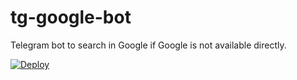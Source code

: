 # tg-google-bot
Telegram bot to search in Google if Google is not available directly.

[![Deploy](https://www.herokucdn.com/deploy/button.svg)](https://heroku.com/deploy)

